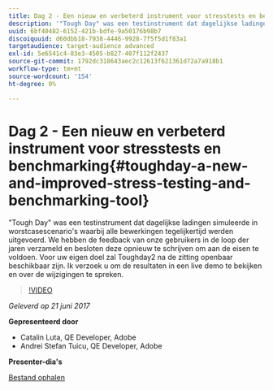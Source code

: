 ```yaml
---
title: Dag 2 - Een nieuw en verbeterd instrument voor stresstests en benchmarking
description: '"Tough Day" was een testinstrument dat dagelijkse ladingen simuleerde in worstcasescenario''s waarbij alle bewerkingen tegelijkertijd werden uitgevoerd. We hebben de feedback van onze gebruikers in de loop der jaren verzameld en besloten deze opnieuw te schrijven om aan de eisen te voldoen.'
uuid: 6bf40482-6152-421b-bdfe-9a50176b98b7
discoiquuid: d60dbb18-7938-4446-9928-7f5f5d1f83a1
targetaudience: target-audience advanced
exl-id: 5e6541c4-83e3-4505-b827-407f112f2437
source-git-commit: 1792dc318643aec2c12613f621361d72a7a918b1
workflow-type: tm+mt
source-wordcount: '154'
ht-degree: 0%

---
```


# Dag 2 - Een nieuw en verbeterd instrument voor stresstests en benchmarking{#toughday-a-new-and-improved-stress-testing-and-benchmarking-tool}

&quot;Tough Day&quot; was een testinstrument dat dagelijkse ladingen simuleerde in worstcasescenario&#39;s waarbij alle bewerkingen tegelijkertijd werden uitgevoerd. We hebben de feedback van onze gebruikers in de loop der jaren verzameld en besloten deze opnieuw te schrijven om aan de eisen te voldoen. Voor uw eigen doel zal Toughday2 na de zitting openbaar beschikbaar zijn. Ik verzoek u om de resultaten in een live demo te bekijken en over de wijzigingen te spreken.

>[!VIDEO](https://video.tv.adobe.com/v/18935/?quality=9)

*Geleverd op 21 juni 2017*

**Gepresenteerd door**

* Catalin Luta, QE Developer, Adobe
* Andrei Stefan Tuicu, QE Developer, Adobe

**Presenter-dia&#39;s**

[Bestand ophalen](assets/aem-gems-toughday2.pdf)
<!--
[Get back to the Overview](https://helpx.adobe.com/experience-manager/kt/eseminars/gems/aem-index.html)
-->
